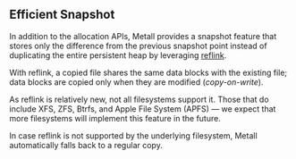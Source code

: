 ## Efficient Snapshot

In addition to the allocation APIs, Metall provides a snapshot feature that stores only the difference from the previous snapshot point instead of duplicating the entire persistent heap by leveraging [reflink](http://man7.org/linux/man-pages/man2/ioctl_ficlonerange.2.html).

With reflink, a copied file shares the same data blocks with the existing file;
data blocks are copied only when they are modified (*copy-on-write*).

As reflink is relatively new, not all filesystems support it.
Those that do include XFS, ZFS, Btrfs, and Apple File System (APFS) — we expect that more filesystems will implement this feature in the future.

In case reflink is not supported by the underlying filesystem,
Metall automatically falls back to a regular copy.